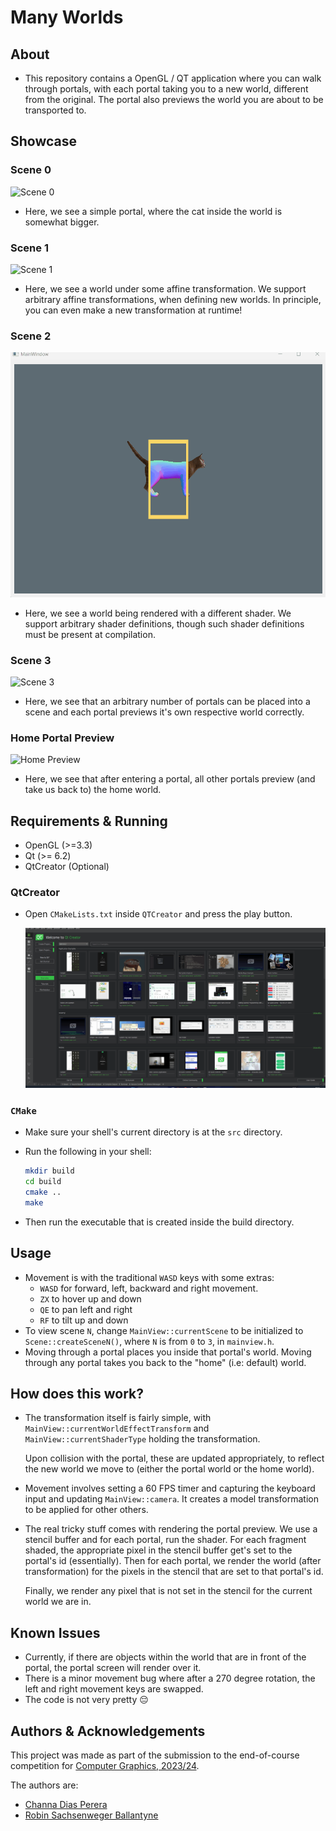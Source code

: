 # Many Worlds

## About

* This repository contains a OpenGL / QT application where you can walk through portals, with each portal taking you to a new world, different from the original. The portal also previews the world you are about to be transported to.

## Showcase

### Scene 0

![Scene 0](./doc-assets/scene0.gif)

* Here, we see a simple portal, where the cat inside the world is somewhat bigger.

### Scene 1

![Scene 1](./doc-assets/scene1.gif)

* Here, we see a world under some affine transformation. We support arbitrary affine transformations, when defining new worlds. In principle, you can even make a new transformation at runtime!

### Scene 2

![Scene 2](./doc-assets/scene2.gif)

* Here, we see a world being rendered with a different shader. We support arbitrary shader definitions, though such shader definitions must be present at compilation.

### Scene 3

![Scene 3](./doc-assets/scene3.gif)

* Here, we see that an arbitrary number of portals can be placed into a scene and each portal previews it's own respective world correctly.

### Home Portal Preview

![Home Preview](./doc-assets/home-preview.gif)

* Here, we see that after entering a portal, all other portals preview (and take us back to) the home world.

## Requirements & Running

* OpenGL (>=3.3)
* Qt (>= 6.2)
* QtCreator (Optional)

### QtCreator

* Open `CMakeLists.txt` inside `QTCreator` and press the play button.

  ![6](./doc-assets/qt-start.gif)

### `CMake`

* Make sure your shell's current directory is at the `src` directory.

* Run the following in your shell:

  ```bash
  mkdir build
  cd build
  cmake ..
  make
  ```

* Then run the executable that is created inside the build directory.


## Usage

* Movement is with the traditional `WASD` keys with some extras:
  * `WASD` for forward, left, backward and right movement.
  * `ZX` to hover up and down
  * `QE` to pan left and right
  * `RF` to tilt up and down
* To view scene `N`, change `MainView::currentScene` to be initialized to `Scene::createSceneN()`, where `N` is from `0` to `3`, in `mainview.h`.
* Moving through a portal places you inside that portal's world. Moving through any portal takes you back to the "home" (i.e: default) world.

## How does this work?

* The transformation itself is fairly simple, with `MainView::currentWorldEffectTransform` and `MainView::currentShaderType` holding the transformation.

  Upon collision with the portal, these are updated appropriately, to reflect the new world we move to (either the portal world or the home world).

* Movement involves setting a 60 FPS timer and capturing the keyboard input and updating `MainView::camera`. It creates a model transformation to be applied for other others.

* The real tricky stuff comes with rendering the portal preview. We use a stencil buffer and for each portal, run the shader. For each fragment shaded, the appropriate pixel in the stencil buffer get's set to the portal's id (essentially). Then for each portal, we render the world (after transformation) for the pixels in the stencil that are set to that portal's id.

  Finally, we render any pixel that is not set in the stencil for the current world we are in.

## Known Issues

* Currently, if there are objects within the world that are in front of the portal, the portal screen will render over it.
* There is a minor movement bug where after a 270 degree rotation, the left and right movement keys are swapped.
* The code is not very pretty :pensive:

## Authors & Acknowledgements

This project was made as part of the submission to the end-of-course competition for [Computer Graphics, 2023/24](https://ocasys.rug.nl/current/catalog/course/WBCS019-05).

The authors are:

* [Channa Dias Perera](https://github.com/cdiasperera)
* [Robin Sachsenweger Ballantyne](https://github.com/MakeNEnjoy)

